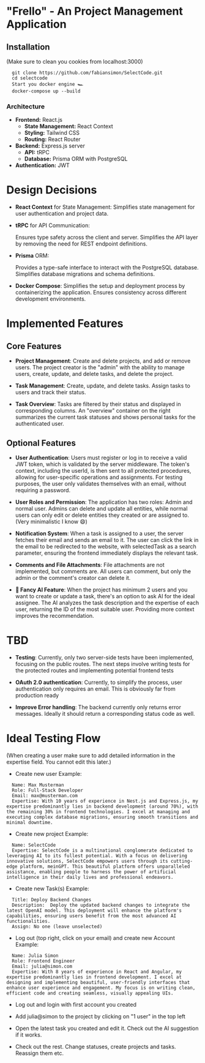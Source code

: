 # "Frello" - An Project Management Application

## Installation

(Make sure to clean you cookies from localhost:3000)
```
  git clone https://github.com/fabiansimon/SelectCode.git
  cd selectcode
  Start you docker engine 🏎️
  docker-compose up --build
```

### Architecture

- **Frontend:** React.js
  - **State Management:** React Context
  - **Styling:** Tailwind CSS
  - **Routing:** React Router
- **Backend:** Express.js server
  - **API:** tRPC
  - **Database:** Prisma ORM with PostgreSQL
- **Authentication:** JWT

# Design Decisions

- **React Context** for State Management:
  Simplifies state management for user authentication and project data.

- **tRPC** for API Communication:

  Ensures type safety across the client and server. Simplifies the API layer by removing the need for REST endpoint definitions.

- **Prisma** ORM:

  Provides a type-safe interface to interact with the PostgreSQL database. Simplifies database migrations and schema definitions.

- **Docker Compose**:
  Simplifies the setup and deployment process by containerizing the application. Ensures consistency across different development environments.

# Implemented Features

## Core Features

- **Project Management**: Create and delete projects, and add or remove users. The project creator is the "admin" with the ability to manage users, create, update, and delete tasks, and delete the project.

- **Task Management**:
  Create, update, and delete tasks. Assign tasks to users and track their status.

- **Task Overview**:
  Tasks are filtered by their status and displayed in corresponding columns. An "overview" container on the right summarizes the current task statuses and shows personal tasks for the authenticated user.

## Optional Features

- **User Authentication**: Users must register or log in to receive a valid JWT token, which is validated by the server middleware. The token's context, including the userId, is then sent to all protected procedures, allowing for user-specific operations and assignments. For testing purposes, the user only validates themselves with an email, without requiring a password.

- **User Roles and Permission**: The application has two roles: Admin and normal user. Admins can delete and update all entities, while normal users can only edit or delete entities they created or are assigned to. (Very minimalistic I know 😄)

- **Notification System**: When a task is assigned to a user, the server fetches their email and sends an email to it. The user can click the link in the email to be redirected to the website, with selectedTask as a search parameter, ensuring the frontend immediately displays the relevant task.

- **Comments and File Attachments**: File attachments are not implemented, but comments are. All users can comment, but only the admin or the comment's creator can delete it.

- **🤖 Fancy AI Feature**: When the project has minimum 2 users and you want to create or update a task, there's an option to ask AI for the ideal assignee. The AI analyzes the task description and the expertise of each user, returning the ID of the most suitable user. Providing more context improves the recommendation.

# TBD

- **Testing**: Currently, only two server-side tests have been implemented, focusing on the public routes. The next steps involve writing tests for the protected routes and implementing potential frontend tests

- **OAuth 2.0 authentication**: Currently, to simplify the process, user authentication only requires an email. This is obviously far from production ready

- **Improve Error handling**: The backend currently only returns error messages. Ideally it should return a corresponding status code as well.

# Ideal Testing Flow

(When creating a user make sure to add detailed information in the expertise field. You cannot edit this later.)

- Create new user
  Example:

```
  Name: Max Musterman
  Role: Full-Stack Developer
  Email: max@musterman.com
  Expertise: With 10 years of experience in Nest.js and Express.js, my expertise predominantly lies in backend development (around 70%), with the remaining 30% in frontend technologies. I excel at managing and executing complex database migrations, ensuring smooth transitions and minimal downtime.
```

- Create new project
  Example:

```
  Name: SelectCode
  Expertise: SelectCode is a multinational conglomerate dedicated to leveraging AI to its fullest potential. With a focus on delivering innovative solutions, SelectCode empowers users through its cutting-edge platform, meinGPT. This beautiful platform offers unparalleled assistance, enabling people to harness the power of artificial intelligence in their daily lives and professional endeavors.
```

- Create new Task(s)
  Example:

```
  Title: Deploy Backend Changes
  Description:  Deploy the updated backend changes to integrate the latest OpenAI model. This deployment will enhance the platform's capabilities, ensuring users benefit from the most advanced AI functionalities.
  Assign: No one (leave unselected)
```

- Log out (top right, click on your email) and create new Account
  Example:

```
  Name: Julia Simon
  Role: Frontend Engineer
  Email: julia@simon.com
  Expertise: With 8 years of experience in React and Angular, my expertise predominantly lies in frontend development. I excel at designing and implementing beautiful, user-friendly interfaces that enhance user experience and engagement. My focus is on writing clean, efficient code and creating seamless, visually appealing UIs.
```

- Log out and login with first account you created

- Add julia@simon to the project by clicking on "1 user" in the top left

- Open the latest task you created and edit it. Check out the AI suggestion if it works.

- Check out the rest. Change statuses, create projects and tasks. Reassign them etc.
